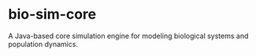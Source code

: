 # bio-sim-core
A Java-based core simulation engine for modeling biological systems and population dynamics.
